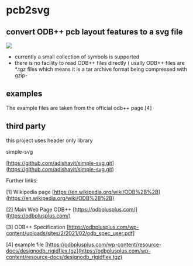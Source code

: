 # pcb2svg

## convert  ODB++ pcb layout features  to a svg file


![](out.svg) 

* currently  a small collection of symbols is supported
* there is no facility to read ODB++ files directly ( usally  ODB++ files are *.tgz files which means  it 
is a tar archive  format being   compressed with gzip-



## examples

The example files  are taken from the official odb++ page [4]



## third party 


this project uses header only library 

simple-svg 


[https://github.com/adishavit/simple-svg.git](https://github.com/adishavit/simple-svg.git)


Further links:

[1] Wikipedia page [https://en.wikipedia.org/wiki/ODB%2B%2B](https://en.wikipedia.org/wiki/ODB%2B%2B)

[2] Main Web Page  ODB++  [https://odbplusplus.com/](https://odbplusplus.com/)

[3] ODB++ Specification   [https://odbplusplus.com/wp-content/uploads/sites/2/2021/02/odb_spec_user.pdf]

[4] example file [https://odbplusplus.com/wp-content/resource-docs/designodb_rigidflex.tgz](https://odbplusplus.com/wp-content/resource-docs/designodb_rigidflex.tgz)
